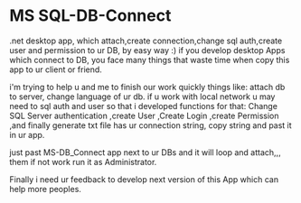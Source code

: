 # MS SQL-DB-Connect

.net desktop app, which attach,create connection,change sql auth,create user and permission to ur DB, by easy way :)
if you develop desktop Apps which connect to DB, you face many things that waste time when copy this app to ur client or friend. 

i'm trying to help u and me to finish our work quickly
things like:
attach db to server, change language of ur db.
if u work with local network u may need to sql auth and user so that i developed functions for that: Change SQL Server authentication ,create User ,Create Login ,create Permission ,and finally generate txt file has ur connection string, copy string and past it in ur app.

just past MS-DB_Connect app next to ur DBs and it will loop and attach,,, them if not work run it as Administrator.

Finally i need ur feedback to develop next version of this App which can help more peoples.
